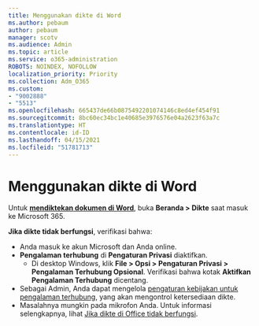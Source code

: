 ```yaml
---
title: Menggunakan dikte di Word
ms.author: pebaum
author: pebaum
manager: scotv
ms.audience: Admin
ms.topic: article
ms.service: o365-administration
ROBOTS: NOINDEX, NOFOLLOW
localization_priority: Priority
ms.collection: Adm_O365
ms.custom:
- "9002888"
- "5513"
ms.openlocfilehash: 665437de66b0875492201074146c8ed4ef454f91
ms.sourcegitcommit: 8bc60ec34bc1e40685e3976576e04a2623f63a7c
ms.translationtype: HT
ms.contentlocale: id-ID
ms.lasthandoff: 04/15/2021
ms.locfileid: "51781713"
---
```

# <a name="use-dictation-in-word"></a>Menggunakan dikte di Word

Untuk **[mendiktekan dokumen di Word](https://support.office.com/article/dictate-your-documents-in-word-3876e05f-3fcc-418f-b8ab-db7ce0d11d3c)**, buka **Beranda > Dikte** saat masuk ke Microsoft 365.

**Jika dikte tidak berfungsi**, verifikasi bahwa:

- Anda masuk ke akun Microsoft dan Anda online.
- **Pengalaman terhubung** di **Pengaturan Privasi** diaktifkan. 
    - Di desktop Windows, klik **File > Opsi > Pengaturan Privasi > Pengalaman Terhubung Opsional**. Verifikasi bahwa kotak **Aktifkan Pengalaman Terhubung** dicentang.
- Sebagai Admin, Anda dapat mengelola [pengaturan kebijakan untuk pengalaman terhubung](https://docs.microsoft.com/deployoffice/privacy/manage-privacy-controls#policy-settings-for-connected-experiences), yang akan mengontrol ketersediaan dikte.
- Masalahnya mungkin pada mikrofon Anda. Untuk informasi selengkapnya, lihat [Jika dikte di Office tidak berfungsi](https://support.office.com/article/If-dictation-in-Office-isn-t-working-3a740b4a-19d5-461c-b59a-d82172707fd4#OfficeVersion=Web).
